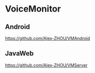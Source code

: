 # VoiceMonitor

## Android
https://github.com/Alex-ZHOU/VMAndroid

## JavaWeb
https://github.com/Alex-ZHOU/VMServer
